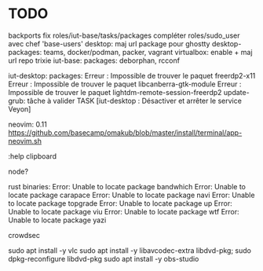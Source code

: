 # TODO

backports
fix roles/iut-base/tasks/packages
compléter roles/sudo_user avec chef 'base-users'
desktop: maj url package pour ghostty
desktop-packages: teams, docker/podman, packer, vagrant
                  virtualbox: enable + maj url repo trixie
iut-base:
  packages: deborphan, rcconf

iut-desktop:
  packages:
      Erreur : Impossible de trouver le paquet freerdp2-x11
      Erreur : Impossible de trouver le paquet libcanberra-gtk-module
      Erreur : Impossible de trouver le paquet lightdm-remote-session-freerdp2
  update-grub: tâche à valider
  TASK [iut-desktop : Désactiver et arrêter le service Veyon]

neovim:
  0.11
    <https://github.com/basecamp/omakub/blob/master/install/terminal/app-neovim.sh>

  :help clipboard

node?

rust binaries:
Error: Unable to locate package bandwhich
Error: Unable to locate package carapace
Error: Unable to locate package navi
Error: Unable to locate package topgrade
Error: Unable to locate package up
Error: Unable to locate package viu
Error: Unable to locate package wtf
Error: Unable to locate package yazi

crowdsec

sudo apt install -y vlc
sudo apt install -y libavcodec-extra libdvd-pkg; sudo dpkg-reconfigure libdvd-pkg
sudo apt install -y obs-studio

